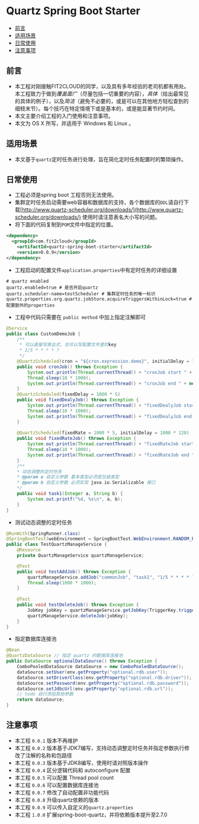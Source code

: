 # Quartz Spring Boot Starter

- [前言](#前言)
- [适用场景](#适用场景)
- [日常使用](#日常使用)
- [注意事项](#注意事项)

## 前言

- 本工程对刚接触FIT2CLOUD的同学，以及具有多年经验的老司机都有用处。本工程致力于做到*覆盖面广*（尽量包括一切重要的内容），*具体*（给出最常见的具体的例子），以及*简洁*（避免不必要的，或是可以在其他地方轻松查到的细枝末节）。每个技巧在特定情境下或是基本的，或是能显著节约时间。
- 本文主要介绍工程的入门使用和注意事项。
- 本文为 OS X 所写，并适用于 Windows 和 Linux 。

## 适用场景
- 本文基于`quartz`定时任务进行处理，旨在简化定时任务配置时的繁琐操作。

## 日常使用
- 工程必须是spring boot 工程否则无法使用。
- 集群定时任务启动需要web容器和数据库的支持，各个数据库的`DDL`请自行下载[http://www.quartz-scheduler.org/downloads/](http://www.quartz-scheduler.org/downloads/) 使用时请注意表名大小写的问题。
- 将下面的代码复制到`POM`文件中指定的位置。
```xml
<dependency>
  <groupId>com.fit2cloud</groupId>
    <artifactId>quartz-spring-boot-starter</artifactId>
    <version>0.0.9</version>
</dependency>
```
- 工程启动的配置文件`application.properties`中有定时任务的详细设置
```properties
# quartz enabled
quartz.enabled=true # 是否开启quartz
quartz.scheduler-name=testScheduler # 集群定时任务的唯一标识
quartz.properties.org.quartz.jobStore.acquireTriggersWithinLock=true # 配置额外的properties
```
- 工程中代码只需要在 `public method` 中加上指定注解即可
```java
@Service
public class CustomDemoJob {
    /**
     * 可以直接写表达式，也可以写配置文件里的key
     * 1/5 * * * * ?
     */
    @QuartzScheduled(cron = "${cron.expression.demo}", initialDelay = 1000 * 120)
    public void cronJob() throws Exception {
        System.out.println(Thread.currentThread() + "cronJob start " + new Date());
        Thread.sleep(10 * 1000);
        System.out.println(Thread.currentThread() + "cronJob end " + new Date());
    }  
    @QuartzScheduled(fixedDelay = 1000 * 5)
    public void fixedDealyJob() throws Exception {
        System.out.println(Thread.currentThread() + "fixedDealyJob start " + new Date());
        Thread.sleep(10 * 1000);
        System.out.println(Thread.currentThread() + "fixedDealyJob end " + new Date());  
    }
  
    @QuartzScheduled(fixedRate = 1000 * 5, initialDelay = 1000 * 120)
    public void fixedRateJob() throws Exception {
        System.out.println(Thread.currentThread() + "fixedRateJob start " + new Date());
        Thread.sleep(10 * 1000);
        System.out.println(Thread.currentThread() + "fixedRateJob end " + new Date());   
    }
    /**
    * 动态调整的定时任务
    * @param a 自定义参数 基本类型必须是包装类型
    * @param b 自定义参数 必须实现 java.io.Serializable 接口
    */
    public void task1(Integer a, String b) {
        System.out.printf("%d, %s\n", a, b);
    }
}
```
- 测试动态调整的定时任务
```java
@RunWith(SpringRunner.class)
@SpringBootTest(webEnvironment = SpringBootTest.WebEnvironment.RANDOM_PORT)
public class TestQuartzManageService {
    @Resource
    private QuartzManageService quartzManageService;

    @Test
    public void testAddJob() throws Exception {
        quartzManageService.addJob("commonJob", "task1", "1/5 * * * * ?", 3, "test");
        Thread.sleep(1000 * 1000);
    } 
    
    @Test
    public void testDeleteJob() throws Exception {
        JobKey jobKey = quartzManageService.getJobKey(TriggerKey.triggerKey("commonJob" + "." + "task1"));
        quartzManageService.deleteJob(jobKey);
    }
}

``` 
- 指定数据库连接池

```java
@Bean
@QuartzDataSource // 指定 quartz 的数据库连接池
public DataSource optionalDataSource() throws Exception {
    ComboPooledDataSource dataSource = new ComboPooledDataSource();
    dataSource.setUser(env.getProperty("optional.rdb.user"));
    dataSource.setDriverClass(env.getProperty("optional.rdb.driver"));
    dataSource.setPassword(env.getProperty("optional.rdb.password"));
    dataSource.setJdbcUrl(env.getProperty("optional.rdb.url"));
    // todo 自行添加其他参数
    return dataSource;
}

```

## 注意事项
- 本工程 `0.0.1` 版本不再维护
- 本工程 `0.0.2` 版本基于JDK7编写，支持动态调整定时任务并指定参数执行修改了注解的名称和包路径
- 本工程 `0.0.3` 版本基于JDK8编写，使用时请对照版本操作
- 本工程 `0.0.4` 区分逻辑代码和 autoconfigure 配置
- 本工程 `0.0.5` 可以配置 Thread pool count
- 本工程 `0.0.6` 可以配置数据库连接池
- 本工程 `0.0.7` 修改了自动配置非功能代码
- 本工程 `0.0.8` 升级quartz依赖的版本
- 本工程 `0.0.9` 可以传入自定义的`quartz.properties`
- 本工程 `1.0.0` 扩展spring-boot-quartz，并将依赖版本提升至2.7.0

